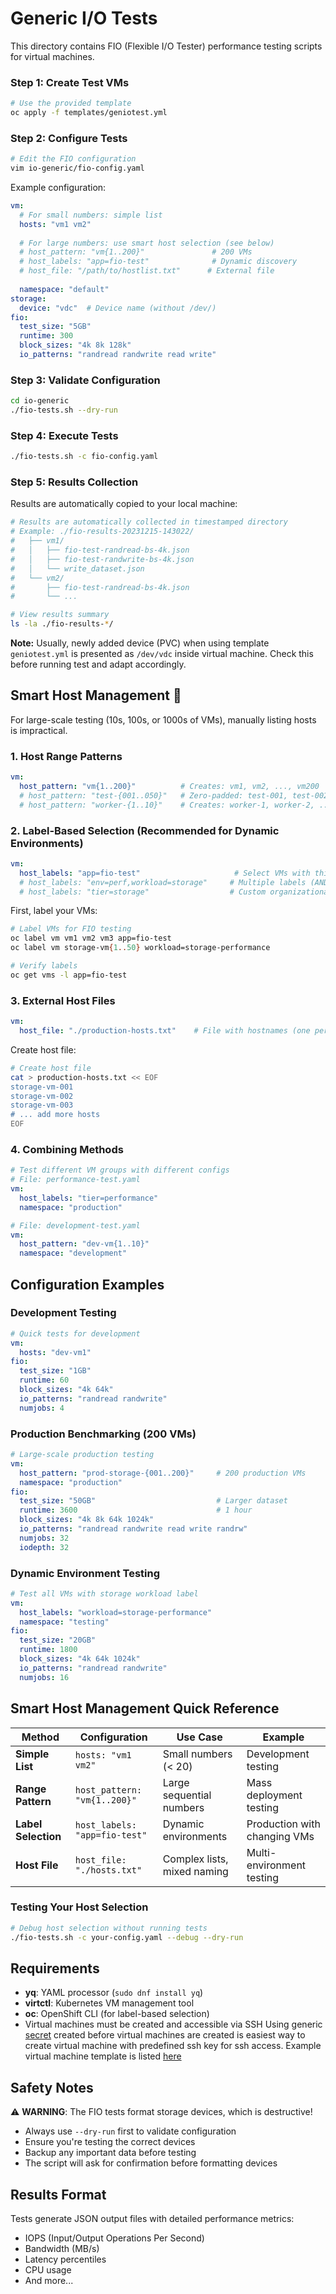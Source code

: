 # Generic I/O Tests

This directory contains FIO (Flexible I/O Tester) performance testing scripts for virtual machines.


### Step 1: Create Test VMs
```bash
# Use the provided template
oc apply -f templates/geniotest.yml
```

### Step 2: Configure Tests
```bash
# Edit the FIO configuration
vim io-generic/fio-config.yaml
```

Example configuration:
```yaml
vm:
  # For small numbers: simple list
  hosts: "vm1 vm2"
  
  # For large numbers: use smart host selection (see below)
  # host_pattern: "vm{1..200}"               # 200 VMs
  # host_labels: "app=fio-test"              # Dynamic discovery
  # host_file: "/path/to/hostlist.txt"      # External file
  
  namespace: "default"
storage:
  device: "vdc"  # Device name (without /dev/)
fio:
  test_size: "5GB"
  runtime: 300
  block_sizes: "4k 8k 128k"
  io_patterns: "randread randwrite read write"
```

### Step 3: Validate Configuration
```bash
cd io-generic
./fio-tests.sh --dry-run
```

### Step 4: Execute Tests
```bash
./fio-tests.sh -c fio-config.yaml
```

### Step 5: Results Collection
Results are automatically copied to your local machine:
```bash
# Results are automatically collected in timestamped directory
# Example: ./fio-results-20231215-143022/
#   ├── vm1/
#   │   ├── fio-test-randread-bs-4k.json
#   │   ├── fio-test-randwrite-bs-4k.json
#   │   └── write_dataset.json
#   └── vm2/
#       ├── fio-test-randread-bs-4k.json
#       └── ...

# View results summary
ls -la ./fio-results-*/
```

**Note:** Usually, newly added device (PVC) when using template `geniotest.yml` is presented as `/dev/vdc` inside virtual machine. Check this before running test and adapt accordingly.

## Smart Host Management 🚀

For large-scale testing (10s, 100s, or 1000s of VMs), manually listing hosts is impractical. 

### 1. Host Range Patterns
```yaml
vm:
  host_pattern: "vm{1..200}"          # Creates: vm1, vm2, ..., vm200
  # host_pattern: "test-{001..050}"   # Zero-padded: test-001, test-002, ..., test-050
  # host_pattern: "worker-{1..10}"    # Creates: worker-1, worker-2, ..., worker-10
```

### 2. Label-Based Selection (Recommended for Dynamic Environments)
```yaml
vm:
  host_labels: "app=fio-test"                     # Select VMs with this label
  # host_labels: "env=perf,workload=storage"     # Multiple labels (AND condition)
  # host_labels: "tier=storage"                  # Custom organizational labels
```

First, label your VMs:
```bash
# Label VMs for FIO testing
oc label vm vm1 vm2 vm3 app=fio-test
oc label vm storage-vm{1..50} workload=storage-performance

# Verify labels
oc get vms -l app=fio-test
```

### 3. External Host Files
```yaml
vm:
  host_file: "./production-hosts.txt"    # File with hostnames (one per line)
```

Create host file:
```bash
# Create host file
cat > production-hosts.txt << EOF
storage-vm-001
storage-vm-002
storage-vm-003
# ... add more hosts
EOF
```

### 4. Combining Methods
```yaml
# Test different VM groups with different configs
# File: performance-test.yaml
vm:
  host_labels: "tier=performance"
  namespace: "production"

# File: development-test.yaml  
vm:
  host_pattern: "dev-vm{1..10}"
  namespace: "development"
```

## Configuration Examples

### Development Testing
```yaml
# Quick tests for development
vm:
  hosts: "dev-vm1"
fio:
  test_size: "1GB"
  runtime: 60
  block_sizes: "4k 64k"
  io_patterns: "randread randwrite"
  numjobs: 4
```

### Production Benchmarking (200 VMs)
```yaml
# Large-scale production testing
vm:
  host_pattern: "prod-storage-{001..200}"     # 200 production VMs
  namespace: "production"
fio:
  test_size: "50GB"                           # Larger dataset
  runtime: 3600                               # 1 hour
  block_sizes: "4k 8k 64k 1024k"
  io_patterns: "randread randwrite read write randrw"
  numjobs: 32
  iodepth: 32
```

### Dynamic Environment Testing
```yaml
# Test all VMs with storage workload label
vm:
  host_labels: "workload=storage-performance"
  namespace: "testing"
fio:
  test_size: "20GB"
  runtime: 1800
  block_sizes: "4k 64k 1024k"
  io_patterns: "randread randwrite"
  numjobs: 16
```

## Smart Host Management Quick Reference

| Method | Configuration | Use Case | Example |
|--------|---------------|----------|---------|
| **Simple List** | `hosts: "vm1 vm2"` | Small numbers (< 20) | Development testing |
| **Range Pattern** | `host_pattern: "vm{1..200}"` | Large sequential numbers | Mass deployment testing |
| **Label Selection** | `host_labels: "app=fio-test"` | Dynamic environments | Production with changing VMs |
| **Host File** | `host_file: "./hosts.txt"` | Complex lists, mixed naming | Multi-environment testing |

### Testing Your Host Selection
```bash
# Debug host selection without running tests
./fio-tests.sh -c your-config.yaml --debug --dry-run
```

## Requirements

- **yq**: YAML processor (`sudo dnf install yq`)
- **virtctl**: Kubernetes VM management tool
- **oc**: OpenShift CLI (for label-based selection)
- Virtual machines must be created and accessible via SSH
Using generic [secret](https://github.com/ekuric/fusion-access/blob/main/templates/secretgen.sh) created before virtual machines are created is easiest way to create virtual machine with predefined ssh key for ssh access. Example virtual machine template is listed 
[here](https://github.com/ekuric/fusion-access/blob/main/templates/geniotest.yml)

## Safety Notes

⚠️ **WARNING**: The FIO tests format storage devices, which is destructive!
- Always use `--dry-run` first to validate configuration
- Ensure you're testing the correct devices
- Backup any important data before testing
- The script will ask for confirmation before formatting devices

## Results Format

Tests generate JSON output files with detailed performance metrics:
- IOPS (Input/Output Operations Per Second)
- Bandwidth (MB/s)
- Latency percentiles
- CPU usage
- And more...
